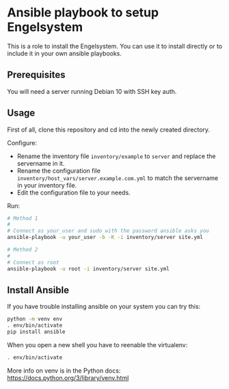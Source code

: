 # Ansible playbook to setup Engelsystem 

This is a role to install the Engelsystem. You can use it to install directly or to include it in your own ansible playbooks.

## Prerequisites

You will need a server running Debian 10 with SSH key auth.

## Usage

First of all, clone this repository and cd into the newly created directory.

Configure:

* Rename the inventory file `inventory/example` to `server` and replace the servername in it.
* Rename the configuration file `inventory/host_vars/server.example.com.yml` to match the servername in your inventory file.
* Edit the configuration file to your needs.

Run:

```sh
# Method 1
# 
# Connect as your_user and sudo with the password ansible asks you
ansible-playbook -u your_user -b -K -i inventory/server site.yml

# Method 2
#
# Connect as root
ansible-playbook -u root -i inventory/server site.yml
```

## Install Ansible

If you have trouble installing ansible on your system you can try this:

```sh
python -m venv env
. env/bin/activate
pip install ansible
```

When you open a new shell you have to reenable the virtualenv:

```sh
. env/bin/activate
```

More info on venv is in the Python docs: https://docs.python.org/3/library/venv.html
